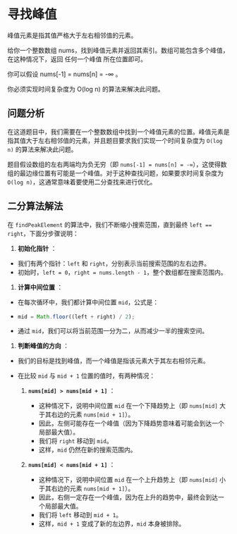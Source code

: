 # 寻找峰值

峰值元素是指其值严格大于左右相邻值的元素。

给你一个整数数组 nums，找到峰值元素并返回其索引。数组可能包含多个峰值，在这种情况下，返回 任何一个峰值 所在位置即可。

你可以假设 nums[-1] = nums[n] = -∞ 。

你必须实现时间复杂度为 O(log n) 的算法来解决此问题。


## 问题分析

在这道题目中，我们需要在一个整数数组中找到一个峰值元素的位置。峰值元素是指其值大于左右相邻值的元素，并且题目要求我们实现一个时间复杂度为 `O(log n)` 的算法来解决此问题。

题目假设数组的左右两端均为负无穷（即 `nums[-1] = nums[n] = -∞`），这使得数组的最边缘位置有可能是一个峰值。对于这种查找问题，如果要求时间复杂度为 `O(log n)`，这通常意味着要使用二分查找来进行优化。


## 二分算法解法

在 `findPeakElement` 的算法中，我们不断缩小搜索范围，直到最终 `left == right`，下面分步骤说明：

1. **初始化指针** ：

* 我们有两个指针：`left` 和 `right`，分别表示当前搜索范围的左右边界。
* 初始时，`left = 0`，`right = nums.length - 1`，整个数组都在搜索范围内。

1. **计算中间位置** ：

* 在每次循环中，我们都计算中间位置 `mid`，公式是：
* ```javascript
  mid = Math.floor((left + right) / 2);
  ```
* 通过 `mid`，我们可以将当前范围一分为二，从而减少一半的搜索空间。

1. **判断峰值的方向** ：

* 我们的目标是找到峰值，而一个峰值是指该元素大于其左右相邻元素。
* 在比较 `mid` 与 `mid + 1` 位置的值时，有两种情况：

  1. **`nums[mid] > nums[mid + 1]`** ：

     * 这种情况下，说明中间位置 `mid` 在一个下降趋势上（即 `nums[mid]` 大于其右边的元素 `nums[mid + 1]`）。
     * 因此，左侧可能存在一个峰值（因为下降趋势意味着可能会到达一个局部最大值）。
     * 我们将 `right` 移动到 `mid`。
     * 这样，`mid` 仍然在新的搜索范围内。
  2. **`nums[mid] < nums[mid + 1]`** ：

     * 这种情况下，说明中间位置 `mid` 在一个上升趋势上（即 `nums[mid]` 小于其右边的元素 `nums[mid + 1]`）。
     * 因此，右侧一定存在一个峰值，因为在上升的趋势中，最终会到达一个局部最大值。
     * 我们将 `left` 移动到 `mid + 1`。
     * 这样，`mid + 1` 变成了新的左边界，`mid` 本身被排除。
